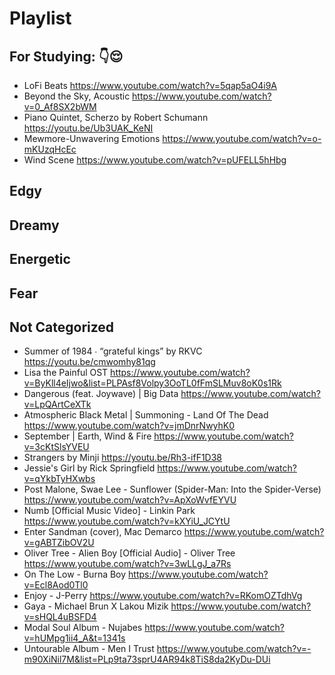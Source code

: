 # Playlist

## For Studying: 👇😌
- LoFi Beats https://www.youtube.com/watch?v=5qap5aO4i9A
- Beyond the Sky, Acoustic https://www.youtube.com/watch?v=0_Af8SX2bWM
- Piano Quintet, Scherzo by Robert Schumann https://youtu.be/Ub3UAK_KeNI
- Mewmore-Unwavering Emotions https://www.youtube.com/watch?v=o-mKUzqHcEc
- Wind Scene https://www.youtube.com/watch?v=pUFELL5hHbg

## Edgy

## Dreamy

## Energetic

## Fear

## Not Categorized
- Summer of 1984 ∙ “grateful kings” by RKVC https://youtu.be/cmwomhy81qg
- Lisa the Painful OST https://www.youtube.com/watch?v=ByKll4eIjwo&list=PLPAsf8Volpy3OoTL0fFmSLMuv8oK0s1Rk
- Dangerous (feat. Joywave) | Big Data https://www.youtube.com/watch?v=LpQArtCeXTk
- Atmospheric Black Metal | Summoning - Land Of The Dead https://www.youtube.com/watch?v=jmDnrNwyhK0
- September | Earth, Wind & Fire https://www.youtube.com/watch?v=3cKtSlsYVEU
- Strangers by Minji https://youtu.be/Rh3-ifF1D38
- Jessie's Girl by Rick Springfield https://www.youtube.com/watch?v=qYkbTyHXwbs
- Post Malone, Swae Lee - Sunflower (Spider-Man: Into the Spider-Verse) https://www.youtube.com/watch?v=ApXoWvfEYVU
- Numb [Official Music Video] - Linkin Park https://www.youtube.com/watch?v=kXYiU_JCYtU
- Enter Sandman (cover), Mac Demarco https://www.youtube.com/watch?v=gABTZibOV2U
- Oliver Tree - Alien Boy [Official Audio] - Oliver Tree https://www.youtube.com/watch?v=3wLLgJ_a7Rs
- On The Low - Burna Boy https://www.youtube.com/watch?v=Ecl8Aod0Tl0
- Enjoy - J-Perry https://www.youtube.com/watch?v=RKomOZTdhVg
- Gaya - Michael Brun X Lakou Mizik https://www.youtube.com/watch?v=sHQL4uBSFD4
- Modal Soul Album - Nujabes https://www.youtube.com/watch?v=hUMpg1ii4_A&t=1341s
- Untourable Album - Men I Trust https://www.youtube.com/watch?v=-m90XiNil7M&list=PLp9ta73sprU4AR94k8TiS8da2KyDu-DUi

